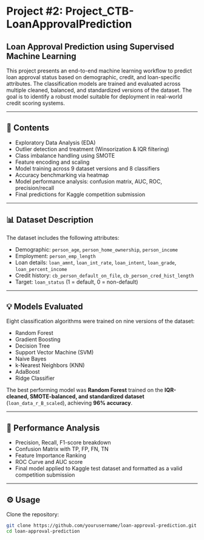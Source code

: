 # Project #2: Project_CTB-LoanApprovalPrediction

## Loan Approval Prediction using Supervised Machine Learning

This project presents an end-to-end machine learning workflow to predict loan approval status based on demographic, credit, and loan-specific attributes. The classification models are trained and evaluated across multiple cleaned, balanced, and standardized versions of the dataset. The goal is to identify a robust model suitable for deployment in real-world credit scoring systems.

---

## 📂 Contents

- Exploratory Data Analysis (EDA)
- Outlier detection and treatment (Winsorization & IQR filtering)
- Class imbalance handling using SMOTE
- Feature encoding and scaling
- Model training across 9 dataset versions and 8 classifiers
- Accuracy benchmarking via heatmap
- Model performance analysis: confusion matrix, AUC, ROC, precision/recall
- Final predictions for Kaggle competition submission

---

## 📊 Dataset Description

The dataset includes the following attributes:
- Demographic: `person_age`, `person_home_ownership`, `person_income`
- Employment: `person_emp_length`
- Loan details: `loan_amnt`, `loan_int_rate`, `loan_intent`, `loan_grade`, `loan_percent_income`
- Credit history: `cb_person_default_on_file`, `cb_person_cred_hist_length`
- Target: `loan_status` (1 = default, 0 = non-default)

---

## 💡 Models Evaluated

Eight classification algorithms were trained on nine versions of the dataset:

- Random Forest
- Gradient Boosting
- Decision Tree
- Support Vector Machine (SVM)
- Naive Bayes
- k-Nearest Neighbors (KNN)
- AdaBoost
- Ridge Classifier

The best performing model was **Random Forest** trained on the **IQR-cleaned, SMOTE-balanced, and standardized dataset** (`loan_data_r_B_scaled`), achieving **96% accuracy**.

---

## 🧪 Performance Analysis

- Precision, Recall, F1-score breakdown
- Confusion Matrix with TP, FP, FN, TN
- Feature Importance Ranking
- ROC Curve and AUC score
- Final model applied to Kaggle test dataset and formatted as a valid competition submission

---

## ⚙️ Usage

Clone the repository:

```bash
git clone https://github.com/yourusername/loan-approval-prediction.git
cd loan-approval-prediction

